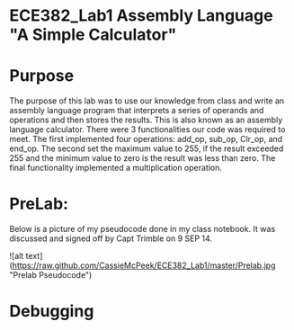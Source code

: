 ECE382_Lab1 Assembly Language "A Simple Calculator"
===========
# Purpose
  The purpose of this lab was to use our knowledge from class and write an assembly language program that interprets a series of operands and operations and then stores the results. This is also known as an assembly language calculator. There were 3 functionalities our code was required to meet. The first implemented four operations: add_op, sub_op, Clr_op, and end_op. The second set the maximum value to 255, if the result exceeded 255 and the minimum value to zero is the result was less than zero. The final functionality implemented a multiplication operation. 


# PreLab:

Below is a picture of my pseudocode done in my class notebook. It was discussed and signed off by Capt Trimble on 9 SEP 14. 

![alt text] (https://raw.github.com/CassieMcPeek/ECE382_Lab1/master/Prelab.jpg "Prelab Pseudocode")


# Debugging

  
